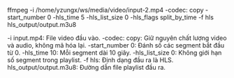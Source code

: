 ffmpeg -i /home/yzungx/ws/media/video/input-2.mp4 -codec: copy -start_number 0 -hls_time 5 -hls_list_size 0 -hls_flags split_by_time -f hls hls_output/output.m3u8

-i input.mp4: File video đầu vào.
-codec: copy: Giữ nguyên chất lượng video và audio, không mã hóa lại.
-start_number 0: Đánh số các segment bắt đầu từ 0.
-hls_time 10: Mỗi segment dài 10 giây.
-hls_list_size 0: Không giới hạn số segment trong playlist.
-f hls: Định dạng đầu ra là HLS.
hls_output/output.m3u8: Đường dẫn file playlist đầu ra.